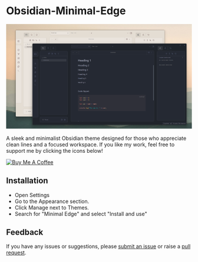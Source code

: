 # Obsidian-Minimal-Edge





![preview_img_1](./Image/image1.png)

A sleek and minimalist Obsidian theme designed for those who appreciate clean lines and a focused workspace.
If you like my work, feel free to support me by clicking the icons below!

<a href="https://buymeacoffee.com/el_haris" target="_blank">
<img src="https://cdn.buymeacoffee.com/buttons/v2/default-yellow.png" alt="Buy Me A Coffee" style="height: 50px !important;width: 200px !important;" >
</a>


## Installation 

- Open Settings 
- Go to the Appearance section.
- Click Manage next to Themes.
- Search for "Minimal Edge" and select "Install and use"

  
## Feedback

If you have any issues or suggestions, please  [submit an issue](https://github.com/Elhary/Obsidian-Minimal-Edge/issues) or raise a  [pull request](https://github.com/Elhary/Obsidian-Minimal-Edge/pulls).


